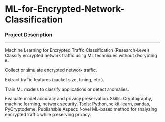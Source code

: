 # ML-for-Encrypted-Network-Classification

### Project Description
---

 Machine Learning for Encrypted Traffic Classification (Research-Level)
 Classify encrypted network traffic using ML techniques without decrypting it.


Collect or simulate encrypted network traffic.

Extract traffic features (packet size, timing, etc.).

Train ML models to classify applications or detect anomalies.

Evaluate model accuracy and privacy preservation.
Skills: Cryptography, machine learning, network security.
Tools: Python, scikit-learn, pandas, PyCryptodome.
Publishable Aspect: Novel ML-based method for analyzing encrypted traffic while preserving privacy.
